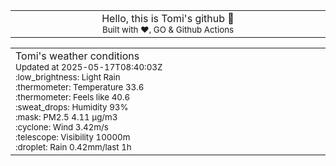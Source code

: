 
<div align="center">
<table>
<tbody>
<td align="center">
<img width="2000" height="0"><br>
Hello, this is Tomi's github 👋<br>
<sup>Built with ❤️, GO & Github Actions</sup><br>
<img width="2000" height="0">
</td>
</tbody>
</table>
</div>
<table>
<tbody>
<td align="left">
<img width="2000" height="0"><br>
Tomi's weather conditions<br>
<sup>Updated at 2025-05-17T08:40:03Z</sup><br>
<sup>:low_brightness: Light Rain</sup><br>
<sup>:thermometer: Temperature 33.6 </sup><br>
<sup>:thermometer: Feels like 40.6</sup><br>
<sup>:sweat_drops: Humidity 93%</sup><br>
<sup>:mask: PM2.5 4.11 μg/m3</sup><br>
<sup>:cyclone: Wind 3.42m/s </sup><br>
<sup>:telescope: Visibility 10000m </sup><br>
<sup>:droplet: Rain 0.42mm/last 1h </sup><br>
<img width="2000" height="0">
</td>
<td align="left">
<img width="2000" height="0"><br>
<br>
<img width="2000" height="0">
</td>
</tbody>
</table>
</div>
    
